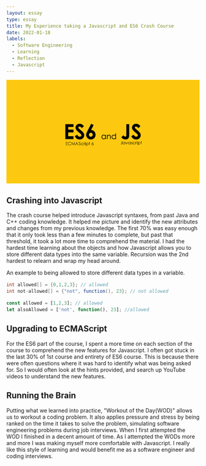 ```yaml
---
layout: essay
type: essay
title: My Experience taking a Javascript and ES6 Crash Course 
date: 2022-01-18
labels:
  - Software Engineering
  - Learning
  - Reflection
  - Javascript
---
```

<img class="ui medium left circular floated image" src="../images/JS_ES6.png">

<h2> Crashing into Javascript </h2>

The crash course helped introduce Javascript syntaxes, from past Java and C++ coding knowledge. It helped me picture and identify the new attributes and changes from my previous knowledge. The first 70% was easy enough that it only took less than a few minutes to complete, but past that threshold, it took a lot more time to comprehend the material. I had the hardest time learning about the objects and how Javascript allows you to store different data types into the same variable. Recursion was the 2nd hardest to relearn and wrap my head around.

An example to being allowed to store different data types in a variable. 
```java
int allowed[] = {0,1,2,3}; // allowed
int not-allowed[] = {"not", function(), 23}; // not allowed
```
```javascript
const allowed = [1,2,3]; // allowed
let alsoAllowed = ['not', function(), 23]; //allowed
```

<h2> Upgrading to ECMAScript </h2>
For the ES6 part of the course, I spent a more time on each section of the course to comprehend the new features for Javascript. I often got stuck in the last 30% of 1st course and entirety of ES6 course. This is because there were often questions where it was hard to identify what was being asked for. So I would often look at the hints provided, and search up YouTube videos to understand the new features.

<h2> Running the Brain </h2>
Putting what we learned into practice, "Workout of the Day(WOD)" allows us to workout a coding problem. It also applies pressure and stress by being ranked on the time it takes to solve the problem, simulating software engineering problems during job interviews. When I first attempted the WOD I finished in a decent amount of time. As I attempted the WODs more and more I was making myself more comfortable with Javascript. I really like this style of learning and would benefit me as a software engineer and coding interviews. 

